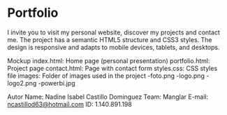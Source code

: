 # Portfolio
I invite you to visit my personal website, discover my projects and contact me. 
The project has a semantic HTML5 structure and CSS3 styles. The design is responsive and adapts to mobile devices, tablets, and desktops.

Mockup
index.html: Home page (personal presentation)
portfolio.html: Project page
contact.html: Page with contact form
styles.css: CSS styles file
images: Folder of images used in the project
-foto.png
-logo.png
-logo2.png
-powerbi.jpg


Autor
Name: Nadine Isabel Castillo Dominguez 
Team: Manglar 
E-mail: ncastillod63@hotmail.com
ID: 1.140.891.198
